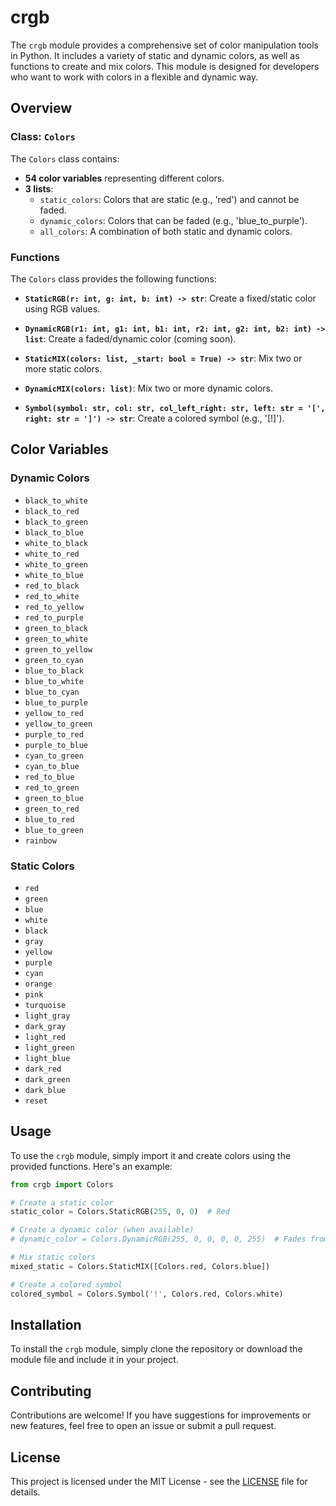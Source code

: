 # crgb

The `crgb` module provides a comprehensive set of color manipulation tools in Python. It includes a variety of static and dynamic colors, as well as functions to create and mix colors. This module is designed for developers who want to work with colors in a flexible and dynamic way.

## Overview

### Class: `Colors`

The `Colors` class contains:

- **54 color variables** representing different colors.
- **3 lists**:
  - `static_colors`: Colors that are static (e.g., 'red') and cannot be faded.
  - `dynamic_colors`: Colors that can be faded (e.g., 'blue_to_purple').
  - `all_colors`: A combination of both static and dynamic colors.

### Functions

The `Colors` class provides the following functions:

- **`StaticRGB(r: int, g: int, b: int) -> str`**: 
  Create a fixed/static color using RGB values.

- **`DynamicRGB(r1: int, g1: int, b1: int, r2: int, g2: int, b2: int) -> list`**: 
  Create a faded/dynamic color (coming soon).

- **`StaticMIX(colors: list, _start: bool = True) -> str`**: 
  Mix two or more static colors.

- **`DynamicMIX(colors: list)`**: 
  Mix two or more dynamic colors.

- **`Symbol(symbol: str, col: str, col_left_right: str, left: str = '[', right: str = ']') -> str`**: 
  Create a colored symbol (e.g., '[!]').

## Color Variables

### Dynamic Colors

- `black_to_white`
- `black_to_red`
- `black_to_green`
- `black_to_blue`
- `white_to_black`
- `white_to_red`
- `white_to_green`
- `white_to_blue`
- `red_to_black`
- `red_to_white`
- `red_to_yellow`
- `red_to_purple`
- `green_to_black`
- `green_to_white`
- `green_to_yellow`
- `green_to_cyan`
- `blue_to_black`
- `blue_to_white`
- `blue_to_cyan`
- `blue_to_purple`
- `yellow_to_red`
- `yellow_to_green`
- `purple_to_red`
- `purple_to_blue`
- `cyan_to_green`
- `cyan_to_blue`
- `red_to_blue`
- `red_to_green`
- `green_to_blue`
- `green_to_red`
- `blue_to_red`
- `blue_to_green`
- `rainbow`

### Static Colors

- `red`
- `green`
- `blue`
- `white`
- `black`
- `gray`
- `yellow`
- `purple`
- `cyan`
- `orange`
- `pink`
- `turquoise`
- `light_gray`
- `dark_gray`
- `light_red`
- `light_green`
- `light_blue`
- `dark_red`
- `dark_green`
- `dark_blue`
- `reset`

## Usage

To use the `crgb` module, simply import it and create colors using the provided functions. Here's an example:

```python
from crgb import Colors

# Create a static color
static_color = Colors.StaticRGB(255, 0, 0)  # Red

# Create a dynamic color (when available)
# dynamic_color = Colors.DynamicRGB(255, 0, 0, 0, 0, 255)  # Fades from red to blue

# Mix static colors
mixed_static = Colors.StaticMIX([Colors.red, Colors.blue])

# Create a colored symbol
colored_symbol = Colors.Symbol('!', Colors.red, Colors.white)
```

## Installation

To install the `crgb` module, simply clone the repository or download the module file and include it in your project.

## Contributing

Contributions are welcome! If you have suggestions for improvements or new features, feel free to open an issue or submit a pull request.

## License

This project is licensed under the MIT License - see the [LICENSE](LICENSE) file for details.